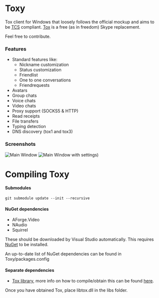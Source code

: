 Toxy
====

Tox client for Windows that loosely follows the official mockup and aims to be [TCS](https://tox.gitbooks.io/tox-client-standard/content/) compliant. [Tox](https://github.com/irungentoo/ProjectTox-Core "Toxcore GitHub repo") is a free (as in freedom) Skype replacement.

Feel free to contribute.

### Features

* Standard features like:
  - Nickname customization
  - Status customization
  - Friendlist
  - One to one conversations
  - Friendrequests
* Avatars
* Group chats
* Voice chats
* Video chats
* Proxy support (SOCKS5 & HTTP)
* Read receipts
* File transfers
* Typing detection
* DNS discovery (tox1 and tox3)

### Screenshots

![Main Window](https://alexbakker.me/u/lzfwrz0a.png)
![Main Window with settings)](https://alexbakker.me/u/iwe5bi81.png)

Compiling Toxy
===

#### Submodules
```
git submodule update --init --recursive
```
#### NuGet dependencies
* AForge.Video
* NAudio
* Squirrel

These should be downloaded by Visual Studio automatically. This requires [NuGet](http://docs.nuget.org/docs/start-here/installing-nuget) to be installed.

An up-to-date list of NuGet dependencies can be found in Toxy/packages.config
#### Separate dependencies

* [Tox library](https://github.com/irungentoo/toxcore), more info on how to compile/obtain this can be found [here](https://github.com/alexbakker/SharpTox#things-youll-need).

Once you have obtained Tox, place libtox.dll in the libs folder.
